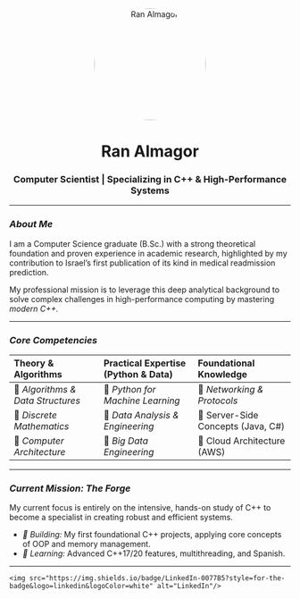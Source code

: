 <div align="center">
  <img src="https://avatars.githubusercontent.com/u/171186804?v=4" alt="Ran Almagor" width="200" height="200" style="border-radius:50%;"/>
  <h1><b>Ran Almagor</b></h1>
  <h3>Computer Scientist | Specializing in C++ & High-Performance Systems</h3>
</div>

---

### *About Me*

I am a Computer Science graduate (B.Sc.) with a strong theoretical foundation and proven experience in academic research, highlighted by my contribution to Israel’s first publication of its kind in medical readmission prediction.

My professional mission is to leverage this deep analytical background to solve complex challenges in high-performance computing by mastering *modern C++.*

---

### *Core Competencies*

| Theory & Algorithms | Practical Expertise (Python & Data) | Foundational Knowledge |
| :--- | :--- | :--- |
| 🔹 *Algorithms & Data Structures* | 🔹 *Python for Machine Learning* | 🔹 *Networking & Protocols* |
| 🔹 *Discrete Mathematics* | 🔹 *Data Analysis & Engineering* | 🔹 Server-Side Concepts (Java, C#) |
| 🔹 *Computer Architecture* | 🔹 *Big Data Engineering* | 🔹 Cloud Architecture (AWS) |

---

### *Current Mission: The Forge*

My current focus is entirely on the intensive, hands-on study of C++ to become a specialist in creating robust and efficient systems.

* *🔭 Building:* My first foundational C++ projects, applying core concepts of OOP and memory management.
* *🌱 Learning:* Advanced C++17/20 features, multithreading, and Spanish.

---


    <img src="https://img.shields.io/badge/LinkedIn-0077B5?style=for-the-badge&logo=linkedin&logoColor=white" alt="LinkedIn"/>
  </a>
</p>
